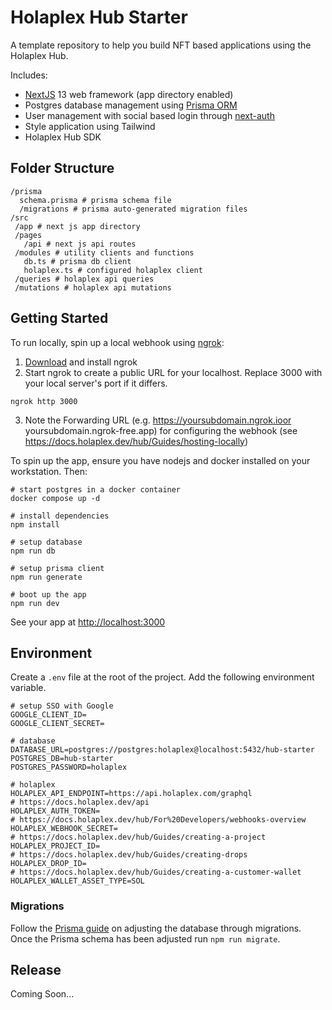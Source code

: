# Holaplex Hub Starter

A template repository to help you build NFT based applications using the Holaplex Hub.

Includes:

- [NextJS](https://nextjs.org/) 13 web framework (app directory enabled)
- Postgres database management using [Prisma ORM](https://www.prisma.io/docs)
- User management with social based login through [next-auth](https://next-auth.js.org/)
- Style application using Tailwind
- Holaplex Hub SDK

## Folder Structure

```
/prisma
  schema.prisma # prisma schema file
  /migrations # prisma auto-generated migration files
/src
 /app # next js app directory
 /pages
   /api # next js api routes
 /modules # utility clients and functions
   db.ts # prisma db client
   holaplex.ts # configured holaplex client
 /queries # holaplex api queries
 /mutations # holaplex api mutations
```
## Getting Started

To run locally, spin up a local webhook using [ngrok](https://ngrok.com/):
1. [Download](https://ngrok.com/download) and install ngrok
2. Start ngrok to create a public URL for your localhost. Replace 3000 with your local server's port if it differs.
```
ngrok http 3000
```
3. Note the Forwarding URL (e.g. https://yoursubdomain.ngrok.ioor yoursubdomain.ngrok-free.app) for configuring the webhook (see https://docs.holaplex.dev/hub/Guides/hosting-locally)

To spin up the app, ensure you have nodejs and docker installed on your workstation. Then:

```
# start postgres in a docker container
docker compose up -d

# install dependencies
npm install

# setup database
npm run db

# setup prisma client
npm run generate

# boot up the app
npm run dev
```

See your app at [http://localhost:3000](http://localhost:3000)

## Environment

Create a `.env` file at the root of the project. Add the following environment variable.

```
# setup SSO with Google
GOOGLE_CLIENT_ID=
GOOGLE_CLIENT_SECRET=

# database
DATABASE_URL=postgres://postgres:holaplex@localhost:5432/hub-starter
POSTGRES_DB=hub-starter
POSTGRES_PASSWORD=holaplex

# holaplex
HOLAPLEX_API_ENDPOINT=https://api.holaplex.com/graphql
# https://docs.holaplex.dev/api
HOLAPLEX_AUTH_TOKEN=
# https://docs.holaplex.dev/hub/For%20Developers/webhooks-overview
HOLAPLEX_WEBHOOK_SECRET=
# https://docs.holaplex.dev/hub/Guides/creating-a-project
HOLAPLEX_PROJECT_ID=
# https://docs.holaplex.dev/hub/Guides/creating-drops
HOLAPLEX_DROP_ID=
# https://docs.holaplex.dev/hub/Guides/creating-a-customer-wallet
HOLAPLEX_WALLET_ASSET_TYPE=SOL
```

### Migrations

Follow the [Prisma guide](https://www.prisma.io/docs/guides/database/developing-with-prisma-migrate) on adjusting the database through migrations. Once the Prisma schema has been adjusted run `npm run migrate`.

## Release

Coming Soon...